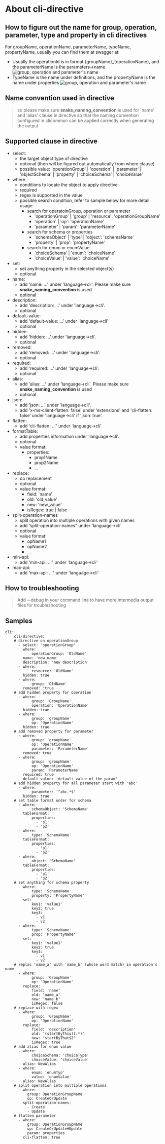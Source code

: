 # About cli-directive

## How to figure out the name for group, operation, parameter, type and property in cli directives
For groupName, operationName, parameterName, typeName, propertyName, usually you can find them at swagger at:
* Usually the operationId is in format {groupName}_{operationName}, and the parameterName is the parameters->name
![group, operation and parameter's name](images/cli-directive-name1.png)
* TypeName is the name under definitions, and the propertyName is the name under properties
![group, operation and parameter's name](images/cli-directive-name2.png)


## Name convention used in directive

> so please make sure **snake_naming_convention** is used for 'name' and 'alias' clause in directive 
> so that the naming convention configured in clicommon can be applied correctly
> when generating the output

## Supported clause in directive
- select: 
  - the target object type of directive
  - optional (then will be figured out automatically from where clause)
  - possible value: 'operationGroup' | 'operation' | 'parameter' | 'objectSchema' | 'property' | 'choiceSchema' | 'choiceValue'
- where: 
  - conditions to locate the object to apply directive
  - required
  - regex is supported in the value
  - possible search condition, refer to sample below for more detail usage:
    - search for operatoinGroup, operation or parameter
      - 'operationGroup' | 'group' | 'resource': 'operationGroupName'
      - 'operation' | 'op': 'operationName'
      - 'parameter' | 'param': 'parameterName'
    - search for schema or properties
      - 'schemaObject' | 'type' | 'object': 'schemaName'
      - 'property' | 'prop': 'propertyName'
    - search for enum or enumValue
      - 'choiceSchema' | 'enum': 'choiceName'
      - 'choiceValue' | 'value': 'choiceName'
- set:
  - set anything property in the selected object(s)
  - optional
- name:
  - add 'name: ...' under 'language->cli'. Please make sure **snake_naming_convention** is used
  - optional
- description:
  - add 'description: ...' under 'language->cli'.
  - optional
- default-value:
  - add 'default-value: ...' under 'language->cli'
  - optional
- hidden:
  - add 'hidden: ...' under 'language->cli'.
  - optional
- removed:
  - add 'removed: ...' under 'language->cli'.
  - optional
- required:
  - add 'required: ...' under 'language->cli'.
  - optional
- alias:
  - add 'alias: ...' under 'language->cli'.  Please make sure **snake_naming_convention** is used
  - optional
- json:
  - add 'json: ...' under 'language->cli'.
  - add 'x-ms-client-flatten: false' under 'extensions' and 'cli-flatten: false' under 'language->cli' if 'json: true'.
- flatten:
  - add 'cli-flatten: ..." under 'language->cli'
- formatTable:
  - add properties information  under 'language->cli'.
  - optional
  - value format:
    - properties:
      - prop1Name
      - prop2Name
      - ...
- replace:
  - do replacement
  - optional
  - value format:
    - field: 'name'
    - old: 'old_value'
    - new: 'new_value'
    - isRegex: true | false
- split-operation-names
  - split operation into multiple operations with given names
  - add 'split-operation-names" under 'language->cli'
  - optional
  - value format:
    - opName1
    - opName2
    - ...
- min-api:
  - add 'min-api: ..." under 'language->cli'
- max-api:
  - add 'max-api: ..." under 'language->cli'

## How to troubleshooting
> Add --debug in your command line to have more intermedia output files for troubleshooting

## Samples

``` $(sample-cli-directive)
cli:
    cli-directive:
    # directive on operationGroup
      - select: 'operationGroup'
        where:
            operationGroup: 'OldName'
        name: 'new_name'   
        description: 'new description'
      - where:
            resource: 'OldName'
        hidden: true
      - where:
            group: 'OldName'
        removed: 'true
    # add hidden property for operation
      - where:
            group: 'GroupName'
            operation: 'OperationName'
        hidden: true
      - where:
            group: 'groupName'
            op: 'OperationName'
        hidden: true
    # add removed property for parameter
      - where:
            group: 'groupName'
            op: 'OperationName'
            parameter: 'ParameterName'
        removed: true
      - where:
            group: 'groupName'
            op: 'OperationName'
            param: 'ParameterName'
        required: true
        default-value: 'default value of the param'
    # add hidden property for all parameter start with 'abc'
      - where:
            parameter: '^abc.*$'
        hidden: true
    # set table format under for schema
      - where:
            schemaObject: 'SchemaName'
        tableFormat:
            properties:
              - 'p1'
              - 'p2'
      - where:
            type: 'SchemaName'
        tableFormat:
            properties:
              - 'p1'
              - 'p2'
      - where:
            object: 'SchemaName'
        tableFormat:
            properties:
              - 'p1'
              - 'p2'
    # set anything for schema property
      - where:
            type: 'SchemaName'
            property: 'PropertyName'
        set:
            key1: 'value1'
            key2: true
            key3:
              - v1
              - v2
      - where:
            type: 'SchemaName'
            prop: 'PropertyName'
        set:
            key1: 'value1'
            key2: true
            key3:
              - v1
              - v2
    # replac 'name_a' with 'name_b' (whole word match) in operation's name
      - where:
            group: 'GroupName'
            op: 'OperationName'
        replace:
            field: 'name'
            old: 'name_a'
            new: 'name_b'
            isRegex: false
    # replace with regex
      - where:
            group: 'GroupName'
            op: 'OperationName'
        replace:
            field: 'description'
            old: '(startByThis)(.*)'
            new: 'startByThat$2'
            isRegex: true
    # add alias for enum value
      - where:
            choiceSchema: 'choiceType'
            choiceValue: 'choiceValue'
        alias: NewAlias
      - where:
            enum: 'enumTyp'
            value: 'enumValue'
        alias: NewAlias
    # split operation into multiple operations
      - where:
          group: OperationGroupName
          op: CreateOrUpdate
        split-operation-names:
          - Create
          - Update
    # flatten parameter
      - where:
          group: OperationGroupName
          op: CreateOrUpdate#Update
          param: properties
        cli-flatten: true

```

